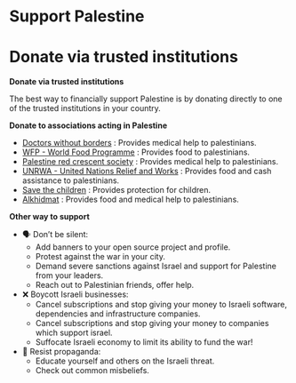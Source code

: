 # Support Palestine

# Donate via trusted institutions

**Donate via trusted institutions**

The best way to financially support Palestine is by donating directly to one of the trusted institutions in your country.

**Donate to associations acting in Palestine**

- [Doctors without borders](https://donate.doctorswithoutborders.org/secure/rr-donate-monthly-web?source=ADU2011U0W46) : Provides medical help to palestinians.
- [WFP - World Food Programme](https://donate.wfp.org/1244/donation/single/?campaign=3493) : Provides food to palestinians.
- [Palestine red crescent society](https://www.palestinercs.org/en/Donation) : Provides medical help to palestinians.
- [UNRWA - United Nations Relief and Works](https://donate.unrwa.org/-landing-page/en_EN) : Provides food and cash assistance to palestinians.
- [Save the children](https://donate.savethechildren.org/en) : Provides protection for children.
- [Alkhidmat](https://alkhidmat.org/donate) : Provides food and medical help to palestinians.

**Other way to support**

- 🗣 Don’t be silent:
    - Add banners to your open source project and profile.
    - Protest against the war in your city.
    - Demand severe sanctions against Israel and support for Palestine from your leaders.
    - Reach out to Palestinian friends, offer help.
- ❌ Boycott Israeli businesses:
    - Cancel subscriptions and stop giving your money to Israeli software, dependencies and infrastructure companies.
    - Cancel subscriptions and stop giving your money to companies which support israel.
    - Suffocate Israeli economy to limit its ability to fund the war!
- 📰 Resist propaganda:
    - Educate yourself and others on the Israeli threat.
    - Check out common misbeliefs.